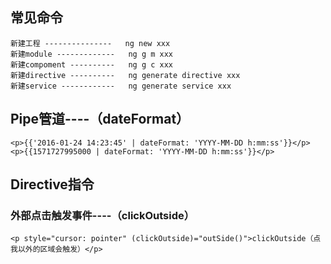 ## 常见命令
    新建工程 ---------------   ng new xxx
    新建module -------------   ng g m xxx
    新建compoment ----------   ng g c xxx
    新建directive ----------   ng generate directive xxx
    新建service ------------   ng generate service xxx

## Pipe管道----（dateFormat）
    <p>{{'2016-01-24 14:23:45' | dateFormat: 'YYYY-MM-DD h:mm:ss'}}</p>
    <p>{{1571727995000 | dateFormat: 'YYYY-MM-DD h:mm:ss'}}</p>

## Directive指令

   ### 外部点击触发事件----（clickOutside）
    <p style="cursor: pointer" (clickOutside)="outSide()">clickOutside（点我以外的区域会触发）</p>

